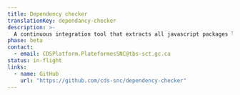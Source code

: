 ```yaml
---
title: Dependency checker
translationKey: dependancy-checker
description: >-
  A continuous integration tool that extracts all javascript packages listed in your package.json files, runs them against the tool available through [NPMS](https://npms.io/), scores them, and creates issues in your repo alerting you if scores are too low.
phase: beta
contact:
  - email: CDSPlatform.PlateformesSNC@tbs-sct.gc.ca
status: in-flight
links:
  - name: GitHub
    url: "https://github.com/cds-snc/dependency-checker"
---
```

